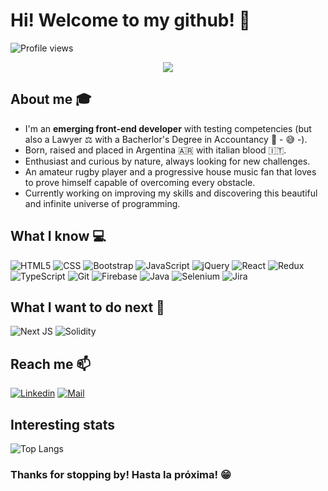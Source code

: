 
# Hi! Welcome to my github! 👋 
![Profile views](https://gpvc.arturio.dev/lucasrimondi)

<div align="center">
	<img src="https://user-images.githubusercontent.com/87493125/127210438-b73b2765-5b09-41c4-a631-4c614361e374.jpg">
</div>

## About me :mortar_board:
- I'm an **emerging front-end developer** with testing competencies (but also a Lawyer ⚖️ with a Bacherlor's Degree in Accountancy 🧮 - 😅 -).<br>
- Born, raised and placed in Argentina 🇦🇷 with italian blood 🇮🇹. <br>
- Enthusiast and curious by nature, always looking for new challenges. <br> 
- An amateur rugby player and a progressive house music fan that loves to prove himself capable of overcoming every obstacle.<br>
- Currently working on improving my skills and discovering this beautiful and infinite universe of programming.

## What I know :computer:
  ![HTML5](https://img.shields.io/badge/html5%20-%23E34F26.svg?&style=for-the-badge&logo=html5&logoColor=white)
  ![CSS](https://img.shields.io/badge/css3%20-%231572B6.svg?&style=for-the-badge&logo=css3&logoColor=white)
  ![Bootstrap](https://img.shields.io/badge/bootstrap%20-%23563D7C.svg?&style=for-the-badge&logo=bootstrap&logoColor=white)
  ![JavaScript](https://img.shields.io/badge/javascript%20-%23323330.svg?&style=for-the-badge&logo=javascript&logoColor=%23F7DF1E)
  ![jQuery](https://img.shields.io/badge/jquery%20-%230769AD.svg?&style=for-the-badge&logo=jquery&logoColor=white)
  ![React](https://img.shields.io/badge/react%20-%2320232a.svg?&style=for-the-badge&logo=react&logoColor=%2361DAFB)
  ![Redux](https://img.shields.io/badge/redux%20-%23593d88.svg?&style=for-the-badge&logo=redux&logoColor=white)
  ![TypeScript](https://img.shields.io/badge/typescript-%23007ACC.svg?style=for-the-badge&logo=typescript&logoColor=white)
  ![Git](https://img.shields.io/badge/git%20-%23F05033.svg?&style=for-the-badge&logo=git&logoColor=white)
  ![Firebase](https://img.shields.io/badge/firebase%20-%23039BE5.svg?&style=for-the-badge&logo=firebase)
  ![Java](https://img.shields.io/badge/Java-ED8B00?style=for-the-badge&logo=java&logoColor=white)
  ![Selenium](https://img.shields.io/badge/Selenium-43B02A?style=for-the-badge&logo=Selenium&logoColor=white)
  ![Jira](https://img.shields.io/badge/jira-%230A0FFF.svg?style=for-the-badge&logo=jira&logoColor=white)

## What I want to do next :thinking:
![Next JS](https://img.shields.io/badge/Next-black?style=for-the-badge&logo=next.js&logoColor=white)
![Solidity](https://img.shields.io/badge/Solidity-%23363636.svg?style=for-the-badge&logo=solidity&logoColor=white)

## Reach me 📫
[![Linkedin](https://img.shields.io/badge/-Lucas%20Rimondi-%230077B5.svg?&style=for-the-badge&logo=linkedin&logoColor=white&link=https://www.linkedin.com/in/lucasrimondi/)](https://www.linkedin.com/in/lucasrimondi/)
[![Mail](https://img.shields.io/badge/-lucasrimondi@gmail.com-D14836?style=for-the-badge&logo=gmail&logoColor=white)](mailto:lucasrimondi@gmail.com)


## Interesting stats
![Top Langs](https://github-readme-stats.vercel.app/api/top-langs/?username=lucasrimondi)

### Thanks for stopping by! Hasta la próxima! 😁
